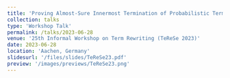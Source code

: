 ```yaml
---
title: 'Proving Almost-Sure Innermost Termination of Probabilistic Term Rewriting Using Dependency Pairs (TeReSe)'
collection: talks
type: 'Workshop Talk'
permalink: /talks/2023-06-28
venue: '25th Informal Workshop on Term Rewriting (TeReSe 2023)'
date: 2023-06-28
location: 'Aachen, Germany'
slidesurl: '/files/slides/TeReSe23.pdf'
preview: '/images/previews/TeReSe23.png'
---
```

